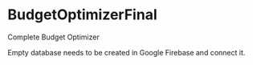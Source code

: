 # BudgetOptimizerFinal
Complete Budget Optimizer 

Empty database needs to be created in Google Firebase and connect it.
